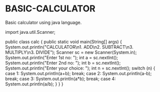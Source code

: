 # BASIC-CALCULATOR
Basic calculator using java language.

import java.util.Scanner;

public class calc {
    public static void main(String[] args) {
        System.out.println("CALCULATOR\n1. ADD\n2. SUBTRACT\n3. MULTIPLY\n3. DIVIDE");
        Scanner sc = new Scanner(System.in);
        System.out.println("Enter 1st no: ");
        int a = sc.nextInt();
        System.out.println("Enter 2nd no: ");
        int b = sc.nextInt();
        System.out.println("Enter your choice: ");
        int n = sc.nextInt();
        switch (n) {
            case 1: System.out.println(a+b);
                break;
            case 2: System.out.println(a-b);
                break;
            case 3: System.out.println(a*b);
                break;
            case 4: System.out.println(a/b);
        }
    }
}
